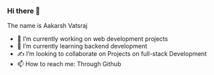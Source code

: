 ### Hi there 👋
The name is Aakarsh Vatsraj


- 🔭 I’m currently working on web development projects
- 🌱 I’m currently learning backend development
- ✍️ I’m looking to collaborate on Projects on full-stack Development
- 📫 How to reach me: Through Github
